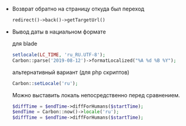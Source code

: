 * Возврат обратно на страницу откуда был переход
  
    ```php
    redirect()->back()->getTargetUrl()
    ```

* Вывод даты в нациальном формате

    для blade
    ```php
    setlocale(LC_TIME, 'ru_RU.UTF-8');
    Carbon::parse('2019-08-12')->formatLocalized("%A %d %B %Y");
    ```

    альтернативный вариант (для php скриптов)
    ```php
    Carbon::setLocale('ru');
    ```

    Можно выставить локаль непосредственно перед сравнением.
    ```php
    $diffTime = $endTime->diffForHumans($startTime);
    $endTime = Carbon::now()->locale('ru');
    $diffTime = $endTime->diffForHumans($startTime);
    ```